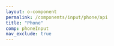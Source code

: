 ```yaml
---
layout: o-component
permalink: /components/input/phone/api
title: "Phone"
comp: phoneInput
nav_exclude: true
---
```

